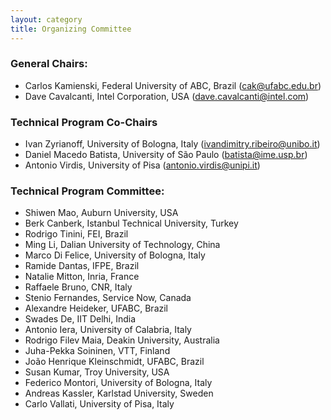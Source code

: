 ```yaml
---
layout: category
title: Organizing Committee
---
```


### General Chairs:
- Carlos Kamienski, Federal University of ABC, Brazil (cak@ufabc.edu.br)
- Dave Cavalcanti, Intel Corporation, USA (dave.cavalcanti@intel.com)
 
### Technical Program Co-Chairs
- Ivan Zyrianoff, University of Bologna, Italy (ivandimitry.ribeiro@unibo.it)
- Daniel Macedo Batista, University of São Paulo (batista@ime.usp.br)
- Antonio Virdis, University of Pisa (antonio.virdis@unipi.it)
 
### Technical Program Committee:
- Shiwen Mao, Auburn University, USA
- Berk Canberk, Istanbul Technical University, Turkey
- Rodrigo Tinini, FEI, Brazil
- Ming Li, Dalian University of Technology, China
- Marco Di Felice, University of Bologna, Italy
- Ramide Dantas, IFPE, Brazil
- Natalie Mitton, Inria, France
- Raffaele Bruno, CNR, Italy
- Stenio Fernandes, Service Now, Canada
- Alexandre Heideker, UFABC, Brazil
- Swades De, IIT Delhi, India
- Antonio Iera, University of Calabria, Italy
- Rodrigo Filev Maia, Deakin University, Australia
- Juha-Pekka Soininen, VTT, Finland
- João Henrique Kleinschmidt, UFABC, Brazil
- Susan Kumar, Troy University, USA
- Federico Montori, University of Bologna, Italy
- Andreas Kassler, Karlstad University, Sweden
- Carlo Vallati, University of Pisa, Italy
